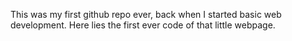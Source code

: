 This was my first github repo ever, back when I started basic web development. Here lies the first ever code of that little webpage. 
